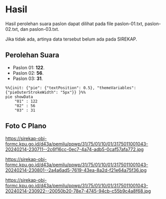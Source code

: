 # Hasil

Hasil perolehan suara paslon dapat dilihat pada file paslon-01.txt, paslon-02.txt, dan paslon-03.txt.

Jika tidak ada, artinya data tersebut belum ada pada SIREKAP.

## Perolehan Suara

 * Paslon 01: **122**.
 * Paslon 02: **56**.
 * Paslon 03: **31**.

```mermaid
%%{init: {"pie": {"textPosition": 0.5}, "themeVariables": {"pieOuterStrokeWidth": "5px"}} }%%
pie showData
    "01" : 122
    "02" : 56
    "03" : 31
```
## Foto C Plano

https://sirekap-obj-formc.kpu.go.id/d43a/pemilu/ppwp/31/75/01/10/01/3175011001043-20240214-230711--2c6f16cc-0ec7-4a74-adb5-0caf57afa772.jpg

https://sirekap-obj-formc.kpu.go.id/d43a/pemilu/ppwp/31/75/01/10/01/3175011001043-20240214-230801--2a4a6ad5-7619-43ea-8a2d-f21e64a75f36.jpg

https://sirekap-obj-formc.kpu.go.id/d43a/pemilu/ppwp/31/75/01/10/01/3175011001043-20240214-230922--20050b20-78e7-4745-94cb-c55b9c4a8f68.jpg
